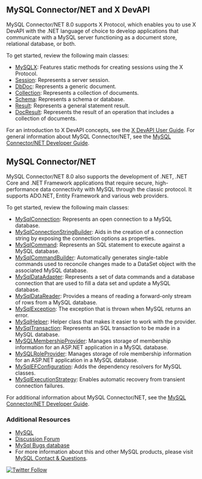 ## MySQL Connector/NET and X DevAPI

MySQL Connector/NET 8.0 supports X Protocol, which enables you to use X DevAPI with the .NET language of choice to develop applications that communicate with a MySQL server functioning as a document store, relational database, or both.

To get started, review the following main classes:

* [MySQLX](api/data_api/MySqlX.XDevAPI.MySQLX.yml): Features static methods for creating sessions using the X Protocol.
* [Session](api/data_api/MySqlX.XDevAPI.Session.yml): Represents a server session.
* [DbDoc](api/data_api/MySqlX.XDevAPI.DbDoc.yml): Represents a generic document.
* [Collection](api/data_api/MySqlX.XDevAPI.Collection.yml): Represents a collection of documents.
* [Schema](api/data_api/MySqlX.XDevAPI.Schema.yml): Represents a schema or database.
* [Result](api/data_api/MySqlX.XDevAPI.Common.Result.yml): Represents a general statement result.
* [DocResult](api/data_api/MySqlX.XDevAPI.CRUD.DocResult.yml): Represents the result of an operation that includes a collection of documents.

For an introduction to X DevAPI concepts, see the [X DevAPI User Guide](https://dev.mysql.com/doc/x-devapi-userguide/en/). For general information about MySQL Connector/NET, see the [MySQL Connector/NET Developer Guide](https://dev.mysql.com/doc/connector-net/en/).

## MySQL Connector/NET

MySQL Connector/NET 8.0 also supports the development of .NET, .NET Core and .NET Framework applications that require secure, high-performance data connectivity with MySQL through the classic protocol. It supports ADO.NET, Entity Framework and various web providers.

To get started, review the following main classes:

* [MySqlConnection](api/data_api/MySql.Data.MySqlClient.MySqlConnection.yml): Represents an open connection to a MySQL database.
* [MySqlConnectionStringBuilder](api/data_api/MySql.Data.MySqlClient.MySqlConnectionStringBuilder.yml): Aids in the creation of a connection string by exposing the connection options as properties.
* [MySqlCommand](api/data_api/MySql.Data.MySqlClient.MySqlCommand.yml): Represents an SQL statement to execute against a MySQL database.
* [MySqlCommandBuilder](api/data_api/MySql.Data.MySqlClient.MySqlCommandBuilder.yml): Automatically generates single-table commands used to reconcile changes made to a DataSet object with the associated MySQL database.
* [MySqlDataAdapter](api/data_api/MySql.Data.MySqlClient.MySqlDataAdapter.yml): Represents a set of data commands and a database connection that are used to fill a data set and update a MySQL database.
* [MySqlDataReader](api/data_api/MySql.Data.MySqlClient.MySqlDataReader.yml): Provides a means of reading a forward-only stream of rows from a MySQL database.
* [MySqlException](api/data_api/MySql.Data.MySqlClient.MySqlException.yml): The exception that is thrown when MySQL returns an error.
* [MySqlHelper](api/data_api/MySql.Data.MySqlClient.MySqlHelper.yml): Helper class that makes it easier to work with the provider.
* [MySqlTransaction](api/data_api/MySql.Data.MySqlClient.MySqlTransaction.yml): Represents an SQL transaction to be made in a MySQL database.
* [MySQLMembershipProvider](api/web_api/MySql.Web.Security.MySQLMembershipProvider.yml): Manages storage of membership information for an ASP.NET application in a MySQL database.
* [MySQLRoleProvider](api/web_api/MySql.Web.Security.MySQLRoleProvider.yml): Manages storage of role membership information for an ASP.NET application in a MySQL database.
* [MySqlEFConfiguration](api/ef_api/MySql.Data.EntityFramework.MySqlEFConfiguration.yml): Adds the dependency resolvers for MySQL classes.
* [MySqlExecutionStrategy](api/ef_api/MySql.Data.EntityFramework.MySqlExecutionStrategy.yml): Enables automatic recovery from transient connection failures.

For additional information about MySQL Connector/NET, see the [MySQL Connector/NET Developer Guide](https://dev.mysql.com/doc/connector-net/en/).

### Additional Resources

* [MySQL](http://www.mysql.com/)
* [Discussion Forum](https://forums.mysql.com/list.php?38)
* [MySql Bugs database](https://bugs.mysql.com)
* For more information about this and other MySQL products, please visit [MySQL Contact & Questions](http://www.mysql.com/about/contact/).

[![Twitter Follow](https://img.shields.io/twitter/follow/MySQL.svg?label=Follow%20%40MySQL&style=social)](https://twitter.com/intent/follow?screen_name=MySQL)